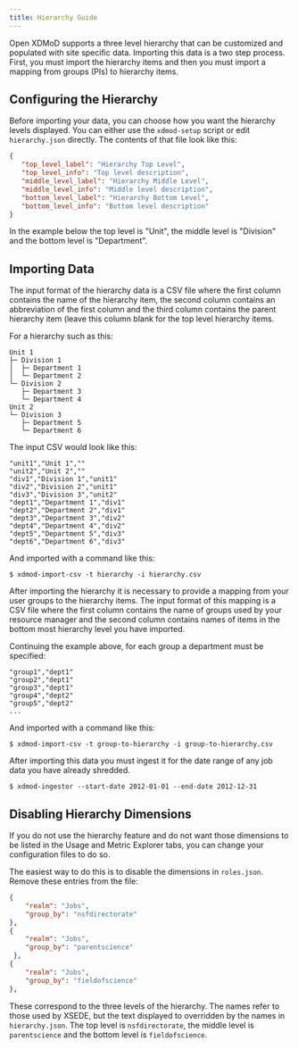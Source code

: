```yaml
---
title: Hierarchy Guide
---
```


Open XDMoD supports a three level hierarchy that can be customized and
populated with site specific data.  Importing this data is a two step
process.  First, you must import the hierarchy items and then you must
import a mapping from groups (PIs) to hierarchy items.

Configuring the Hierarchy
-------------------------

Before importing your data, you can choose how you want the hierarchy
levels displayed.  You can either use the `xdmod-setup` script or edit
`hierarchy.json` directly.  The contents of that file look like this:

```json
{
   "top_level_label": "Hierarchy Top Level",
   "top_level_info": "Top level description",
   "middle_level_label": "Hierarchy Middle Level",
   "middle_level_info": "Middle level description",
   "bottom_level_label": "Hierarchy Bottom Level",
   "bottom_level_info": "Bottom level description"
}
```

In the example below the top level is "Unit", the middle level is
"Division" and the bottom level is "Department".

Importing Data
--------------

The input format of the hierarchy data is a CSV file where the first
column contains the name of the hierarchy item, the second column
contains an abbreviation of the first column and the third column
contains the parent hierarchy item (leave this column blank for the
top level hierarchy items.

For a hierarchy such as this:

    Unit 1
    ├─ Division 1
    │  ├─ Department 1
    │  └─ Department 2
    └─ Division 2
       ├─ Department 3
       └─ Department 4
    Unit 2
    └─ Division 3
       ├─ Department 5
       └─ Department 6

The input CSV would look like this:

```csv
"unit1","Unit 1",""
"unit2","Unit 2",""
"div1","Division 1","unit1"
"div2","Division 2","unit1"
"div3","Division 3","unit2"
"dept1","Department 1","div1"
"dept2","Department 2","div1"
"dept3","Department 3","div2"
"dept4","Department 4","div2"
"dept5","Department 5","div3"
"dept6","Department 6","div3"
```

And imported with a command like this:

    $ xdmod-import-csv -t hierarchy -i hierarchy.csv

After importing the hierarchy it is necessary to provide a mapping from
your user groups to the hierarchy items.  The input format of this
mapping is a CSV file where the first column contains the name of groups
used by your resource manager and the second column contains names of
items in the bottom most hierarchy level you have imported.

Continuing the example above, for each group a department must be
specified:

```csv
"group1","dept1"
"group2","dept1"
"group3","dept1"
"group4","dept2"
"group5","dept2"
...
```

And imported with a command like this:

    $ xdmod-import-csv -t group-to-hierarchy -i group-to-hierarchy.csv

After importing this data you must ingest it for the date range of any
job data you have already shredded.

    $ xdmod-ingestor --start-date 2012-01-01 --end-date 2012-12-31

Disabling Hierarchy Dimensions
------------------------------

If you do not use the hierarchy feature and do not want those dimensions
to be listed in the Usage and Metric Explorer tabs, you can change your
configuration files to do so.

The easiest way to do this is to disable the dimensions in `roles.json`.
Remove these entries from the file:

```json
{
    "realm": "Jobs",
    "group_by": "nsfdirectorate"
},
{
    "realm": "Jobs",
    "group_by": "parentscience"
 },
{
    "realm": "Jobs",
    "group_by": "fieldofscience"
},
```

These correspond to the three levels of the hierarchy.  The names refer
to those used by XSEDE, but the text displayed to overridden by the
names in `hierarchy.json`.  The top level is `nsfdirectorate`, the
middle level is `parentscience` and the bottom level is
`fieldofscience`.
